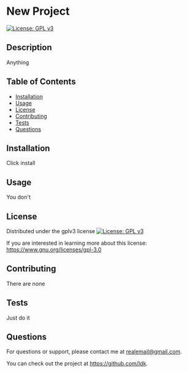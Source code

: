 # New Project

  [![License: GPL v3](https://img.shields.io/badge/License-GPLv3-blue.svg)](https://www.gnu.org/licenses/gpl-3.0)

  ## Description
  Anything
  
  ## Table of Contents
  - [Installation](#installation)
  - [Usage](#usage)
  - [License](#license)
  - [Contributing](#contributing)
  - [Tests](#tests)
  - [Questions](#questions)
  
  ## Installation
  Click install
  
  ## Usage
  You don't
  
  ## License
  Distributed under the gplv3 license [![License: GPL v3](https://img.shields.io/badge/License-GPLv3-blue.svg)](https://www.gnu.org/licenses/gpl-3.0)
  
  If you are interested in learning more about this license: https://www.gnu.org/licenses/gpl-3.0
  
  ## Contributing
  There are none
  
  ## Tests
  Just do it
  
  ## Questions
  For questions or support, please contact me at realemail@gmail.com.
  
  You can check out the project at https://github.com/Idk.
